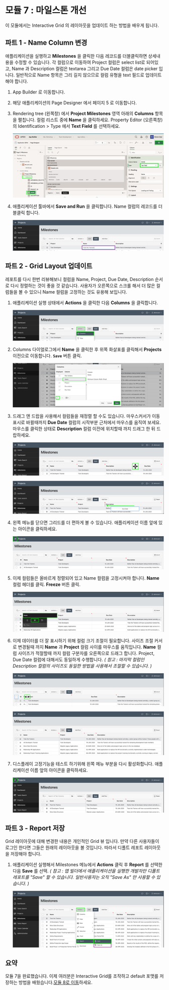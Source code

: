 # 모듈 7 : 마일스톤 개선

이 모듈에서는 Interactive Grid 의 레이아웃을 업데이트 하는 방법을 배우게 됩니다.



## **파트 1** - Name Column 변경

애플리케이션을 실행하고 **Milestones** 을 클릭한 다음 레코드를 더블클릭하면 상세내용을 수정할 수 있습니다. 각 컬럼으로 이동하여 Project 컬럼은 select list로 되어있고, Name 과 Description 컬럼은 textarea 그리고 Due Date 컬럼은 date picker 입니다. 일반적으로 Name 항목은 그리 길지 않으므로 컬럼 유형을 text 필드로 업데이트 해야 합니다.

1. App Builder 로 이동합니다.

2. 해당 애플리케이션의 Page Designer 에서 페이지 5 로 이동합니다.

3. Rendering tree (왼쪽창) 에서 **Project Milestones** 영역 아래의 **Columns** 항목을 펼칩니다.
   컬럼 리스트 중에 **Name** 을 클릭하세요.
   Property Editor (오른쪽창) 의 Identification > Type 에서 **Text Field** 를 선택하세요.

   ![](images/set-name.png)

4. 애플리케이션 툴바에서 **Save and Run** 을 클릭합니다.
   Name 컬럼의 레코드를 더블클릭 합니다.

   ![](images/view-name.png)



## **파트 2** - Grid Layout 업데이트

레포트를 다시 한번 리뷰해보니 컬럼을  Name, Project, Due Date, Description 순서로 다시 정렬하는 것이 좋을 것 같습니다. 사용자가 오른쪽으로 스크롤 해서 더 많은 컬럼들을 볼 수 있으니 Name 컬럼을 고정하는 것도 유용해 보입니다.

1. 애플리케이션 실행 상태에서 **Actions** 을 클릭한 다음 **Columns** 을 클릭합니다.

   ![](images/go-columns.png)

2. Columns 다이얼로그에서 **Name** 을 클릭한 후 위쪽 화살표를 클릭해서 **Projects** 이전으로 이동합니다.
   **``Save``** 버튼 클릭.

   ![](images/move-name.png)

3. 드래그 앤 드랍을 사용해서 컬럼들을 재정렬 할 수도 있습니다.
   마우스커서가 이동표시로 바뀔때까지 **Due Date** 컬럼의 시작부분 근처에서 마우스를 움직여 보세요.
   마우스를 클릭한 상태로 **Description** 컬럼 이전에 위치할때 까지 드래그 한 뒤 드랍하세요.
   
   ![](images/show-movement.png)
   
   ![](images/drag-date.png)

4. 왼쪽 메뉴를 닫으면 그리드를 더 편하게 볼 수 있습니다.
   애플리케이션 이름 앞에 있는 아이콘을 클릭하세요.

   ![](images/hide-menu.png)

5. 이제 컬럼들은 올바르게 정렬되어 있고 Name 컬럼을 고정시켜야 합니다.
   **Name** 컬럼 헤더를 클릭. **Freeze** 버튼 클릭.
   
   ![](images/freeze.png)

6. 이제 데이터를 더 잘 표시하기 위해 컬럼 크기 조절이 필요합니다.
   사이즈 조절 커서로 변경될때 까지 **Name** 과 **Project** 컬럼 사이를 마우스를 움직입니다.
   **Name** 컬럼 사이즈가 적절할때 까지 컬럼 구분자를 오른쪽으로 드래그 합니다.
   Project, Due Date 컬럼에 대해서도 동일하게 수행합니다.
   *( 참고 : 마지막 컬럼인 Description 컬럼의 사이즈도 동일한 방법을 사용해서 조절할 수 있습니다. )*

   ![](images/get-resize.png)

   

   ![](images/column-sizes.png)

7. 디스플레이 고정기능을 테스트 하기위해 왼쪽 메뉴 부분을 다시 활성화합니다.
   애플리케이션 이름 앞의 아이콘을 클릭하세요.

   ![](images/freeze-display.png)



## **파트 3** - Report 저장

Grid 레이아웃에 대해 변경한 내용은 개인적인 Grid 뷰 입니다. 만약 다른 사용자들이 로그인 한다면 그들은 원래의 레이아웃을 볼 것입니다. 따라서 디폴트 레포트 레이아웃을 저장해야 합니다.

1. 애플리케이션 실행해서 Milestones 메뉴에서 **Actions** 클릭 후 **Report** 를 선택한 다음 **Save** 를 선택.
   *( 참고 : 앱 빌더에서 애플리케이션을 실행한 개발자만 디폴트 레포트를 "Save" 할 수 있습니다. 일반사용자는 오직 "Save As" 만 사용할 수 있습니다. )*

   ![](images/save.png)



## 요약

모듈 7을 완료했습니다. 이제 여러분은 Interactive Grid를 조작하고 default 포맷를 저장하는 방법을 배웠습니다.[모듈 8로 이동](Module8.md)하세요.
